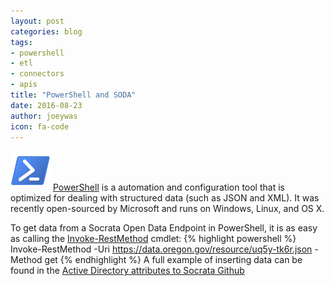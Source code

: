 ```yaml
---
layout: post
categories: blog
tags:
- powershell
- etl
- connectors
- apis
title: "PowerShell and SODA"
date: 2016-08-23
author: joeywas
icon: fa-code
---
```


![Connectors](/img/Powershell_64.png)
[PowerShell](https://github.com/PowerShell/PowerShell) is a automation and configuration tool that is optimized for dealing with structured data (such as JSON and XML).   It was recently open-sourced by Microsoft and runs on Windows, Linux, and OS X.   

To get data from a Socrata Open Data Endpoint in PowerShell, it is as easy as calling the [Invoke-RestMethod](https://technet.microsoft.com/en-us/library/hh849971.aspx) cmdlet:
{% highlight powershell %}
Invoke-RestMethod -Uri https://data.oregon.gov/resource/uq5y-tk6r.json -Method get
{% endhighlight %}
A full example of inserting data can be found in the [Active Directory attributes to Socrata Github](https://github.com/joeywas/active-directory-attributes-to-socrata)
